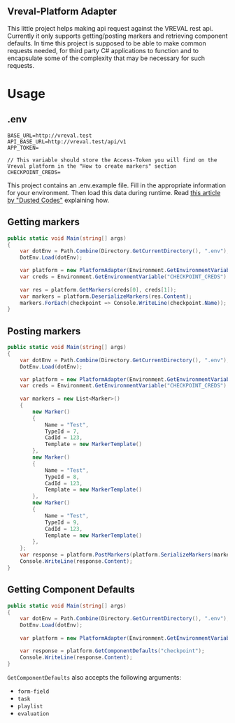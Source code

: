 ﻿## Vreval-Platform Adapter

This little project helps making api request against the VREVAL rest api. Currently it only supports getting/posting markers and retrieving component defaults. In time this project is supposed to be able to make common requests needed, for third party C# applications to function and to encapsulate some of the complexity that may be necessary for such requests.

# Usage

## .env

```text
BASE_URL=http://vreval.test
API_BASE_URL=http://vreval.test/api/v1
APP_TOKEN=

// This variable should store the Access-Token you will find on the Vreval platform in the "How to create markers" section
CHECKPOINT_CREDS=
```

This project contains an .env.example file. Fill in the appropriate information for your environment. Then load this data during runtime. Read [this article by "Dusted Codes"](https://dusted.codes/dotenv-in-dotnet) explaining how.

## Getting markers
```c#
public static void Main(string[] args)
{
    var dotEnv = Path.Combine(Directory.GetCurrentDirectory(), ".env");
    DotEnv.Load(dotEnv);

    var platform = new PlatformAdapter(Environment.GetEnvironmentVariable("API_BASE_URL"));
    var creds = Environment.GetEnvironmentVariable("CHECKPOINT_CREDS").Split('.');
    
    var res = platform.GetMarkers(creds[0], creds[1]);
    var markers = platform.DeserializeMarkers(res.Content);
    markers.ForEach(checkpoint => Console.WriteLine(checkpoint.Name));
}
```

## Posting markers
```c#
public static void Main(string[] args)
{
    var dotEnv = Path.Combine(Directory.GetCurrentDirectory(), ".env");
    DotEnv.Load(dotEnv);

    var platform = new PlatformAdapter(Environment.GetEnvironmentVariable("API_BASE_URL"));
    var creds = Environment.GetEnvironmentVariable("CHECKPOINT_CREDS").Split('.');
    
    var markers = new List<Marker>()
    {
        new Marker()
        {
            Name = "Test",
            TypeId = 7,
            CadId = 123,
            Template = new MarkerTemplate()
        },
        new Marker()
        {
            Name = "Test",
            TypeId = 8,
            CadId = 123,
            Template = new MarkerTemplate()
        },
        new Marker()
        {
            Name = "Test",
            TypeId = 9,
            CadId = 123,
            Template = new MarkerTemplate()
        },
    };
    var response = platform.PostMarkers(platform.SerializeMarkers(markers), creds[0], creds[1]);
    Console.WriteLine(response.Content);
}
```

## Getting Component Defaults

```c#
public static void Main(string[] args)
{
    var dotEnv = Path.Combine(Directory.GetCurrentDirectory(), ".env");
    DotEnv.Load(dotEnv);
    
    var platform = new PlatformAdapter(Environment.GetEnvironmentVariable("API_BASE_URL"));

    var response = platform.GetComponentDefaults("checkpoint");
    Console.WriteLine(response.Content);
}
```

`GetComponentDefaults` also accepts the following arguments:

- `form-field`
- `task`
- `playlist`
- `evaluation`
